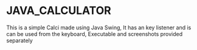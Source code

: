 # JAVA_CALCULATOR

This is a simple Calci made using Java Swing,
It has an key listener and is can be used from the keyboard,
Executable and screenshots provided separately
